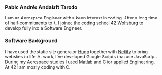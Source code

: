 ### Pablo Andrés Andalaft Tarodo

I am an Aerospace Engineer with a keen interest in coding. After a long time of half-commitments to it, I joined the coding school [42 Wolfsburg](https://www.42wolfsburg.de) to develop fully into a Software Engineer.

### Software Background 

I have used the static site generator [Hugo](https://gohugo.io) together with [Netlify](https://www.netlify.com) to bring websites to life. At work, I've developed Google Scripts that use JavaScript. During my Aerospace studies I used [Matlab](https://www.mathworks.com/) and C for applied Engineering. At 42 I am mostly coding with C.

<!--
**pandaero/pandaero** is a ✨ _special_ ✨ repository because its `README.md` (this file) appears on your GitHub profile.

Here are some ideas to get you started:

- 🔭 I’m currently working on ...
- 🌱 I’m currently learning ...
- 👯 I’m looking to collaborate on ...
- 🤔 I’m looking for help with ...
- 💬 Ask me about ...
- 📫 How to reach me: ...
- 😄 Pronouns: ...
- ⚡ Fun fact: ...
-->
